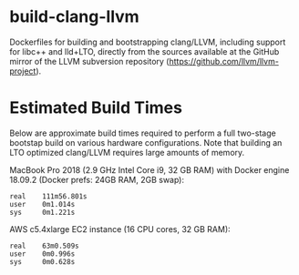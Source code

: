 # build-clang-llvm

Dockerfiles for building and bootstrapping clang/LLVM, including support for libc++ and lld+LTO, directly from the sources available at the GitHub mirror of the LLVM subversion repository (https://github.com/llvm/llvm-project).

# Estimated Build Times

Below are approximate build times required to perform a full two-stage bootstap build on various hardware configurations.  Note that building an LTO optimized clang/LLVM requires large amounts of memory.

MacBook Pro 2018 (2.9 GHz Intel Core i9, 32 GB RAM) with Docker engine 18.09.2 (Docker prefs: 24GB RAM, 2GB swap):

```
real    111m56.801s
user    0m1.014s
sys     0m1.221s
```

AWS c5.4xlarge EC2 instance (16 CPU cores, 32 GB RAM):

```
real    63m0.509s
user    0m0.996s
sys     0m0.628s
```
